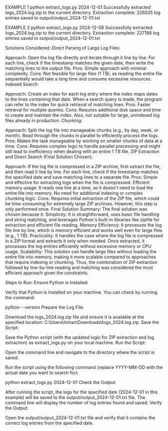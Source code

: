 EXAMPLE 1
python extract_logs.py 2024-12-01
Successfully extracted logs_2024.log.zip to the current directory.
Extraction complete: 226025 log entries saved to output/output_2024-12-01.txt

EXAMPLE 2
python extract_logs.py 2024-12-08
Successfully extracted logs_2024.log.zip to the current directory.
Extraction complete: 227188 log entries saved to output/output_2024-12-01.txt

Solutions Considered:
Direct Parsing of Large Log Files:

Approach: Open the log file directly and iterate through it line by line. For each line, check if the timestamp matches the given date, then write the matching lines to the output file.
Pros: Simple approach with minimal complexity.
Cons: Not feasible for large files (1 TB), as reading the entire file sequentially would take a long time and consume excessive resources.
Indexed Search:

Approach: Create an index for each log entry where the index maps dates to the lines containing that date. When a search query is made, the program can refer to the index for quick retrieval of matching lines.
Pros: Faster retrieval for multiple queries.
Cons: Requires additional disk space and time to create and maintain the index. Also, not suitable for large, unindexed log files already in production.
Chunking:

Approach: Split the log file into manageable chunks (e.g., by day, week, or month). Read through the chunks in parallel to efficiently process the logs.
Pros: Makes the task manageable by working on smaller chunks of data at a time.
Cons: Requires complex logic to handle parallel processing and might still lead to inefficiency when dealing with an entire 1 TB file.
ZIP Extraction and Direct Search (Final Solution Chosen):

Approach: If the log file is compressed in a ZIP archive, first extract the file, and then read it line by line. For each line, check if the timestamp matches the specified date and save matching lines to a separate file.
Pros:
Simple and effective for extracting logs when the file is compressed.
Efficient memory usage: It reads one line at a time, so it doesn't need to load the entire file into memory.
No need for additional indexing or complex chunking logic.
Cons: Requires initial extraction of the ZIP file, which could be time-consuming for extremely large ZIP archives. However, this step is only performed once.
Final Solution Summary:
The final solution was chosen because it:
Simplicity: It is straightforward, uses basic file handling and string matching, and leverages Python's built-in libraries like zipfile for extraction and efficient file reading.
Memory Efficiency: It processes the log file line by line, which is memory efficient and works well even for large files (e.g., 1 TB).
Practicality: It handles the case where the log file is compressed in a ZIP format and extracts it only when needed. Once extracted, it processes the log entries efficiently without excessive memory or CPU usage.
Scalability: This solution can handle large files without loading the entire file into memory, making it more scalable compared to approaches that require indexing or chunking.
Thus, the combination of ZIP extraction followed by line-by-line reading and matching was considered the most efficient approach given the constraints.

Steps to Run:
Ensure Python is Installed:

Verify that Python is installed on your machine. You can check by running the command:

python --version
Prepare the Log File:

Download the logs_2024.log.zip file and ensure it is available at the specified location: C:\Users\himan\Downloads\logs_2024.log.zip.
Save the Script:

Save the Python script (with the updated logic for ZIP extraction and log extraction) as extract_logs.py on your local machine.
Run the Script:

Open the command line and navigate to the directory where the script is saved.

Run the script using the following command (replace YYYY-MM-DD with the actual date you want to search for):

python extract_logs.py 2024-12-01
Check the Output:

After running the script, the logs for the specified date (2024-12-01 in this example) will be saved to the output/output_2024-12-01.txt file.
The command line will display the number of log entries found and saved.
Verify the Output:

Open the output/output_2024-12-01.txt file and verify that it contains the correct log entries from the specified date.


